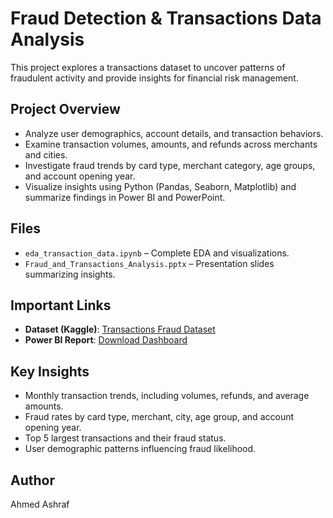 # Fraud Detection & Transactions Data Analysis

This project explores a transactions dataset to uncover patterns of fraudulent activity and provide insights for financial risk management.

## Project Overview
- Analyze user demographics, account details, and transaction behaviors.  
- Examine transaction volumes, amounts, and refunds across merchants and cities.  
- Investigate fraud trends by card type, merchant category, age groups, and account opening year.  
- Visualize insights using Python (Pandas, Seaborn, Matplotlib) and summarize findings in Power BI and PowerPoint.

## Files
- `eda_transaction_data.ipynb` – Complete EDA and visualizations.  
- `Fraud_and_Transactions_Analysis.pptx` – Presentation slides summarizing insights.  

## Important Links
- **Dataset (Kaggle)**: [Transactions Fraud Dataset](https://www.kaggle.com/datasets/computingvictor/transactions-fraud-datasets)  
- **Power BI Report**: [Download Dashboard](https://drive.google.com/file/d/1Wz0Fa-8nijm3gF_5Ctie6AvF3xzhePN0/view?usp=sharing)

## Key Insights
- Monthly transaction trends, including volumes, refunds, and average amounts.  
- Fraud rates by card type, merchant, city, age group, and account opening year.  
- Top 5 largest transactions and their fraud status.  
- User demographic patterns influencing fraud likelihood.

## Author
Ahmed Ashraf
